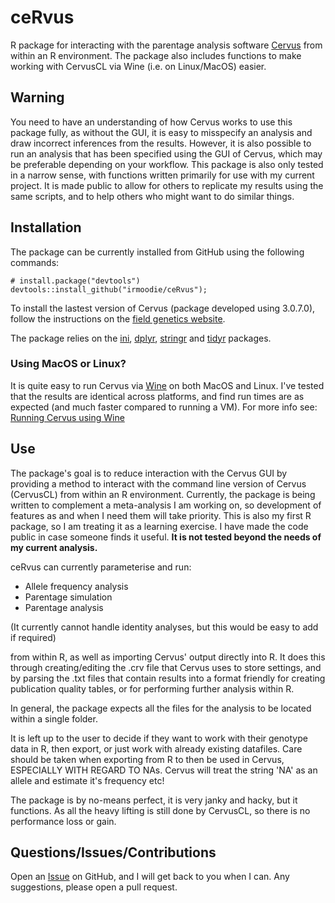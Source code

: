 # ceRvus
R package for interacting with the parentage analysis software [Cervus](http://www.fieldgenetics.com/pages/aboutCervus_Overview.jsp) from within an R environment. The package also includes functions to make working with CervusCL via Wine (i.e. on Linux/MacOS) easier.

## Warning
You need to have an understanding of how Cervus works to use this package fully, as without the GUI, it is easy to misspecify an analysis and draw incorrect inferences from the results. However, it is also possible to run an analysis that has been specified using the GUI of Cervus, which may be preferable depending on your workflow. This package is also only tested in a narrow sense, with functions written primarily for use with my current project. It is made public to allow for others to replicate my results using the same scripts, and to help others who might want to do similar things.

## Installation
The package can be currently installed from GitHub using the following commands:
```
# install.package("devtools")
devtools::install_github("irmoodie/ceRvus");
```
To install the lastest version of Cervus (package developed using 3.0.7.0), follow the instructions on the [field genetics website](http://www.fieldgenetics.com/pages/aboutCervus_Overview.jsp).

The package relies on the [ini](https://github.com/dvdscripter/ini), [dplyr](https://github.com/tidyverse/dplyr), [stringr](https://github.com/tidyverse/stringr) and [tidyr](https://github.com/tidyverse/tidyr) packages.

### Using MacOS or Linux?

It is quite easy to run Cervus via [Wine](https://www.winehq.org/) on both MacOS and Linux. I've tested that the results are identical across platforms, and find run times are as expected (and much faster compared to running a VM). For more info see: [Running Cervus using Wine](https://github.com/irmoodie/ceRvus/blob/master/docs/CervusWine.md)

## Use
The package's goal is to reduce interaction with the Cervus GUI by providing a method to interact with the command line version of Cervus (CervusCL) from within an R environment. Currently, the package is being written to complement a meta-analysis I am working on, so development of features as and when I need them will take priority. This is also my first R package, so I am treating it as a learning exercise. I have made the code public in case someone finds it useful. **It is not tested beyond the needs of my current analysis.**

ceRvus can currently parameterise and run:

- Allele frequency analysis
- Parentage simulation
- Parentage analysis

(It currently cannot handle identity analyses, but this would be easy to add if required)

from within R, as well as importing Cervus' output directly into R. It does this through creating/editing the .crv file that Cervus uses to store settings, and by parsing the .txt files that contain results into a format friendly for creating publication quality tables, or for performing further analysis within R.

In general, the package expects all the files for the analysis to be located within a single folder.

It is left up to the user to decide if they want to work with their genotype data in R, then export, or just work with already existing datafiles. Care should be taken when exporting from R to then be used in Cervus, ESPECIALLY WITH REGARD TO NAs. Cervus will treat the string 'NA' as an allele and estimate it's frequency etc!

The package is by no-means perfect, it is very janky and hacky, but it functions. As all the heavy lifting is still done by CervusCL, so there is no performance loss or gain. 

## Questions/Issues/Contributions
Open an [Issue](https://github.com/irmoodie/ceRvus/issues) on GitHub, and I will get back to you when I can. Any suggestions, please open a pull request. 
